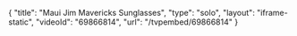 {
    "title": "Maui Jim Mavericks Sunglasses",
    "type": "solo",
    "layout": "iframe-static",
    "videoId": "69866814",
    "url": "\/tvpembed\/69866814"
}